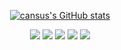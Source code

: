 <div align=center>

[![cansus's GitHub stats](https://github-readme-stats.vercel.app/api?username=cansus4569&show_icons=true&count_private=true&theme=react)](https://github.com/anuraghazra/github-readme-stats)

</div>

<div align=center>

<img src="https://img.shields.io/badge/C-A8B9CC?style=flat&logo=c&logoColor=white">
<img src="https://img.shields.io/badge/Html-E34F26?style=flat&logo=html5&logoColor=white">
<img src="https://img.shields.io/badge/CSS-1572B6?style=flat&logo=css3&logoColor=white">
<img src="https://img.shields.io/badge/JavaScript-F7DF1E?style=flat&logo=javascript&logoColor=black">
<img src="https://img.shields.io/badge/React-61DAFB?style=flat-square&logo=React&logoColor=black"/>

</div>
